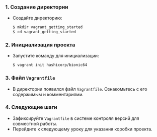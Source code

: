 
### 1. Создание директории
- Создайте директорию:
  ```bash
  $ mkdir vagrant_getting_started
  $ cd vagrant_getting_started
  ```

### 2. Инициализация проекта
- Запустите команду для инициализации:
  ```bash
  $ vagrant init hashicorp/bionic64
  ```

### 3. Файл `Vagrantfile`
- В директории появился файл `Vagrantfile`. Ознакомьтесь с его содержимым и комментариями.

### 4. Следующие шаги
- Зафиксируйте `Vagrantfile` в системе контроля версий для совместной работы.
- Перейдите к следующему уроку для указания коробки проекта.
